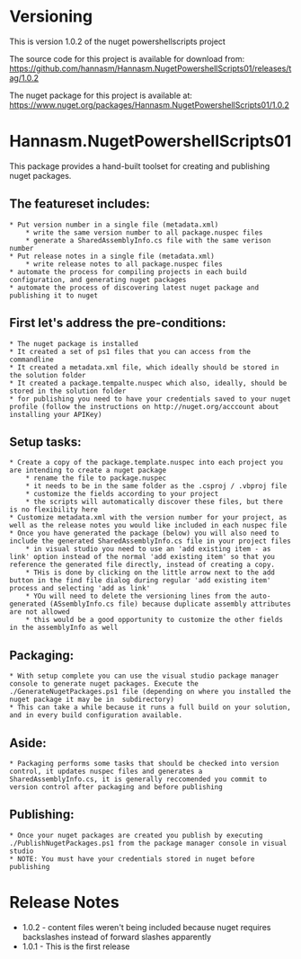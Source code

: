 # Versioning

This is version 1.0.2 of the nuget powershellscripts project

The source code for this project is available for download from: https://github.com/hannasm/Hannasm.NugetPowershellScripts01/releases/tag/1.0.2

The nuget package for this project is available at: https://www.nuget.org/packages/Hannasm.NugetPowershellScripts01/1.0.2

# Hannasm.NugetPowershellScripts01

This package provides a hand-built toolset for creating and publishing nuget packages.

## The featureset includes:

	* Put version number in a single file (metadata.xml)
		* write the same version number to all package.nuspec files
		* generate a SharedAssemblyInfo.cs file with the same verison number
	* Put release notes in a single file (metadata.xml)
		* write release notes to all package.nuspec files
	* automate the process for compiling projects in each build configuration, and generating nuget packages
	* automate the process of discovering latest nuget package and publishing it to nuget


## First let's address the pre-conditions:

	* The nuget package is installed
	* It created a set of ps1 files that you can access from the commandline
	* It created a metadata.xml file, which ideally should be stored in the solution folder
	* It created a package.tempalte.nuspec which also, ideally, should be stored in the solution folder
	* for publishing you need to have your credentials saved to your nuget profile (follow the instructions on http://nuget.org/acccount about installing your APIKey)

## Setup tasks:

	* Create a copy of the package.template.nuspec into each project you are intending to create a nuget package
		* rename the file to package.nuspec
		* it needs to be in the same folder as the .csproj / .vbproj file
		* customize the fields according to your project
		* the scripts will automatically discover these files, but there is no flexibility here
	* Customize metadata.xml with the version number for your project, as well as the release notes you would like included in each nuspec file
	* Once you have generated the package (below) you will also need to include the generated SharedAssemblyInfo.cs file in your project files
	    * in visual studio you need to use an 'add existing item - as link' option instead of the normal 'add existing item' so that you reference the generated file directly, instead of creating a copy. 
		* THis is done by clicking on the little arrow next to the add button in the find file dialog during regular 'add existing item' process and selecting 'add as link'
	    * YOu will need to delete the versioning lines from the auto-generated (ASsemblyInfo.cs file) because duplicate assembly attributes are not allowed
		* this would be a good opportunity to customize the other fields in the assemblyInfo as well

## Packaging:

	* With setup complete you can use the visual studio package manager console to generate nuget packages. Execute the ./GenerateNugetPackages.ps1 file (depending on where you installed the nuget package it may be in  subdirectory)
	* This can take a while because it runs a full build on your solution, and in every build configuration available. 

## Aside:

	* Packaging performs some tasks that should be checked into version control, it updates nuspec files and generates a SharedAssemblyInfo.cs, it is generally reccomended you commit to version control after packaging and before publishing

## Publishing:

	* Once your nuget packages are created you publish by executing ./PublishNugetPackages.ps1 from the package manager console in visual studio
	* NOTE: You must have your credentials stored in nuget before publishing


# Release Notes
 * 1.0.2 - content files weren't being included because nuget requires backslashes instead of forward slashes apparently
 * 1.0.1 - This is the first release